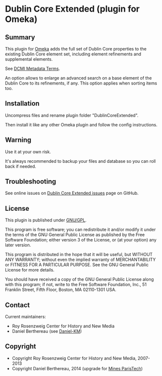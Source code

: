 Dublin Core Extended (plugin for Omeka)
=======================================


Summary
-------

This plugin for [Omeka] adds the full set of Dublin Core properties to the
existing Dublin Core element set, including element refinements and supplemental
elements.

See [DCMI Metadata Terms].

An option allows to enlarge an advanced search on a base element of the
Dublin Core to its refinements, if any. This option applies when sorting items
too.


Installation
------------

Uncompress files and rename plugin folder "DublinCoreExtended".

Then install it like any other Omeka plugin and follow the config instructions.


Warning
-------

Use it at your own risk.

It's always recommended to backup your files and database so you can roll back
if needed.


Troubleshooting
---------------

See online issues on [Dublin Core Extended issues] page on GitHub.


License
-------

This plugin is published under [GNU/GPL].

This program is free software; you can redistribute it and/or modify it under
the terms of the GNU General Public License as published by the Free Software
Foundation; either version 3 of the License, or (at your option) any later
version.

This program is distributed in the hope that it will be useful, but WITHOUT
ANY WARRANTY; without even the implied warranty of MERCHANTABILITY or FITNESS
FOR A PARTICULAR PURPOSE. See the GNU General Public License for more
details.

You should have received a copy of the GNU General Public License along with
this program; if not, write to the Free Software Foundation, Inc.,
51 Franklin Street, Fifth Floor, Boston, MA 02110-1301 USA.


Contact
-------

Current maintainers:

* Roy Rosenzweig Center for History and New Media
* Daniel Berthereau (see [Daniel-KM])


Copyright
---------

* Copyright Roy Rosenzweig Center for History and New Media, 2007-2013
* Copyright Daniel Berthereau, 2014 (upgrade for [Mines ParisTech])


[Omeka]: https://omeka.org
[DCMI Metadata Terms]: http://dublincore.org/documents/dcmi-terms
[Dublin Core Extended]: https://github.com/Omeka/plugin-DublinCoreExtended
[Dublin Core Extended issues]: https://github.com/Omeka/plugin-DublinCoreExtended/Issues
[GNU/GPL]: https://www.gnu.org/licenses/gpl-3.0.html "GNU/GPL v3"
[Daniel-KM]: https://github.com/Daniel-KM "Daniel Berthereau"
[Mines ParisTech]: http://bib.mines-paristech.fr
